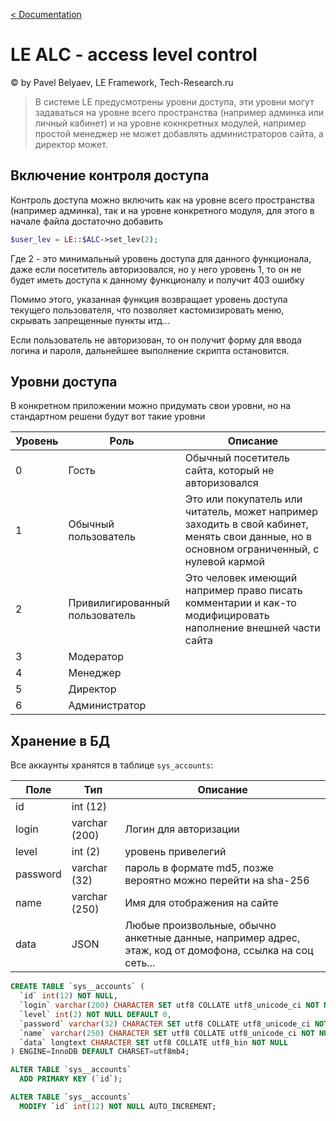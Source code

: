 [< Documentation](../)
# LE ALС - access level control
&copy; by Pavel Belyaev, LE Framework, Tech-Research.ru

> В системе LE предусмотрены уровни доступа, эти уровни могут задаваться на уровне всего пространства (например админка или личный кабинет) и на уровне кокнкретных модулей, например простой менеджер не может добавлять администраторов сайта, а директор может.



## Включение контроля доступа
Контроль доступа можно включить как на уровне всего пространства (например админка), так и на уровне конкретного модуля, для этого в начале файла достаточно добавить

```php
$user_lev = LE::$ALC->set_lev(2);
```
Где 2 - это минимальный уровень доступа для данного функционала, даже если посетитель авторизовался, но у него уровень 1, то он не будет иметь доступа к данному функционалу и получит 403 ошибку

Помимо этого, указанная функция возвращает уровень доступа текущего пользователя, что позволяет кастомизировать меню, скрывать запрещенные пункты итд...

Если пользователь не авторизован, то он получит форму для ввода логина и пароля, дальнейшее выполнение скрипта остановится.

## Уровни доступа
В конкретном приложении можно придумать свои уровни, но на стандартном решени будут вот такие уровни

Уровень  | Роль | Описание
----- | ----- | ---------
0 | Гость | Обычный посетитель сайта, который не авторизовался
1 | Обычный пользователь | Это или покупатель или читатель, может например заходить в свой кабинет, менять свои данные, но в основном ограниченный, с нулевой кармой
2 | Привилигированный пользователь | Это человек имеющий например право писать комментарии и как-то модифицировать наполнение внешней части сайта
3 | Модератор | 
4 | Менеджер |
5 | Директор |
6 | Администратор |

## Хранение в БД
Все аккаунты хранятся в таблице `sys_accounts`:


Поле  | Тип | Описание
----- | ----- | ---------
id | int (12) |
login | varchar (200)| Логин для авторизации
level | int (2) | уровень привелегий
password | varchar (32) | пароль в формате md5, позже вероятно можно перейти на sha-256
name | varchar (250) |Имя для отображения на сайте|
data | JSON |Любые произвольные, обычно анкетные данные, например адрес, этаж, код от домофона, ссылка на соц сеть... 

```sql
CREATE TABLE `sys__accounts` (
  `id` int(12) NOT NULL,
  `login` varchar(200) CHARACTER SET utf8 COLLATE utf8_unicode_ci NOT NULL,
  `level` int(2) NOT NULL DEFAULT 0,
  `password` varchar(32) CHARACTER SET utf8 COLLATE utf8_unicode_ci NOT NULL,
  `name` varchar(250) CHARACTER SET utf8 COLLATE utf8_unicode_ci NOT NULL,
  `data` longtext CHARACTER SET utf8 COLLATE utf8_bin NOT NULL
) ENGINE=InnoDB DEFAULT CHARSET=utf8mb4;

ALTER TABLE `sys__accounts`
  ADD PRIMARY KEY (`id`);

ALTER TABLE `sys__accounts`
  MODIFY `id` int(12) NOT NULL AUTO_INCREMENT;

```

